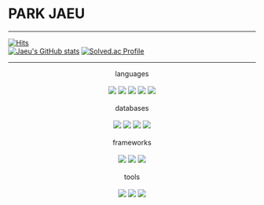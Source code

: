 # PARK JAEU 
***
[![Hits](https://hits.seeyoufarm.com/api/count/incr/badge.svg?url=https%3A%2F%2Fgithub.com%2Fsome1mine%2Fhit-counter&count_bg=%2379C83D&title_bg=%23555555&icon=&icon_color=%23E7E7E7&title=hits&edge_flat=false)](https://hits.seeyoufarm.com)<br>
[![Jaeu's GitHub stats](https://github-readme-stats.vercel.app/api?username=some1mine)](https://github.com/anuraghazra/github-readme-stats)
[![Solved.ac Profile](http://mazassumnida.wtf/api/v2/generate_badge?boj=some1mine)](https://solved.ac/some1mine/)
<!--
**some1mine/some1mine** is a ✨ _special_ ✨ repository because its `README.md` (this file) appears on your GitHub profile.

Here are some ideas to get you started:

- 🔭 I’m currently working on ...
- 🌱 I’m currently learning ...
- 👯 I’m looking to collaborate on ...
- 🤔 I’m looking for help with ...
- 💬 Ask me about ...
- 📫 How to reach me: ...
- 😄 Pronouns: ...
- ⚡ Fun fact: ...
-->
***
<div align = center> languages </div>
<br>
<div align = center> 
  <img src="https://img.shields.io/badge/java-007396?style=for-the-badge&logo=java&logoColor=white"> 
  <img src="https://img.shields.io/badge/javascript-F7DF1E?style=for-the-badge&logo=javascript&logoColor=black"> 
  <img src="https://img.shields.io/badge/html5-E34F26?style=for-the-badge&logo=html5&logoColor=white"> 
  <img src="https://img.shields.io/badge/css-1572B6?style=for-the-badge&logo=css3&logoColor=white"> 
  <img src="https://img.shields.io/badge/python-3776AB?style=for-the-badge&logo=python&logoColor=white"> 
  <br>
</div>
<br>

<div align = center> databases </div>
<br>
<div align = center> 
  <img src="https://img.shields.io/badge/oracle-F80000?style=for-the-badge&logo=oracle&logoColor=white"> 
  <img src="https://img.shields.io/badge/mysql-4479A1?style=for-the-badge&logo=mysql&logoColor=white"> 
  <img src="https://img.shields.io/badge/mariaDB-003545?style=for-the-badge&logo=mariaDB&logoColor=white"> 
  <img src="https://img.shields.io/badge/sqlite-003B57?style=for-the-badge&logo=sqlite&logoColor=white">
  <br>
</div>
<br>


<div align = center> frameworks </div>
<br>
<div align = center> 
  <img src="https://img.shields.io/badge/spring-6DB33F?style=for-the-badge&logo=spring&logoColor=white"> 
  <img src="https://img.shields.io/badge/spring%20boot-6DB33F?style=for-the-badge&logo=spring%20boot&logoColor=white"> 
  <img src="https://img.shields.io/badge/spring%20security-6DB33F?style=for-the-badge&logo=spring%20security&logoColor=white"> 
  <br>
</div>
<br>


<div align = center> tools </div>
<br>
<div align = center>  
  <img src="https://img.shields.io/badge/git-F05032?style=for-the-badge&logo=git&logoColor=white"> 
  <img src="https://img.shields.io/badge/Intellij%20IDEA-000000?style=for-the-badge&logo=intellij%20IDEA&logoColor=white"> 
  <img src="https://img.shields.io/badge/visual%20studio%20code-007ACC?style=for-the-badge&logo=visual%20studio%20code&logoColor=white"> 
  
</div>
